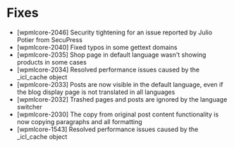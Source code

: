 # Fixes
* [wpmlcore-2046] Security tightening for an issue reported by Julio Potier from SecuPress
* [wpmlcore-2040] Fixed typos in some gettext domains
* [wpmlcore-2035] Shop page in default language wasn't showing products in some cases
* [wpmlcore-2034] Resolved performance issues caused by the _icl_cache object
* [wpmlcore-2033] Posts are now visible in the default language, even if the blog display page is not translated in all languages
* [wpmlcore-2032] Trashed pages and posts are ignored by the language switcher
* [wpmlcore-2030] The copy from original post content functionality is now copying paragraphs and all formatting
* [wpmlcore-1543] Resolved performance issues caused by the _icl_cache object